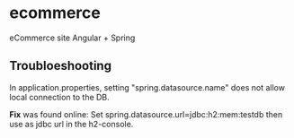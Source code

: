 # ecommerce
 eCommerce site Angular + Spring
 
 
 ## Troubloeshooting
 In application.properties, setting "spring.datasource.name" does not allow local connection to the DB. 
 
 **Fix** was found online: Set spring.datasource.url=jdbc:h2:mem:testdb then use as jdbc url in the h2-console.

